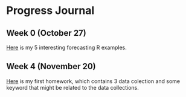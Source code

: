 # Progress Journal

## Week 0 (October 27)
[Here](files/HW0/Goksel-Bilici_example_homework_0.html) is my 5 interesting forecasting R examples.

## Week 4 (November 20)
[Here](files/HW1/Goksel-Bilici_HW1.html) is my first homework, which contains 3 data colection and some keyword that might be related to the data collections.
